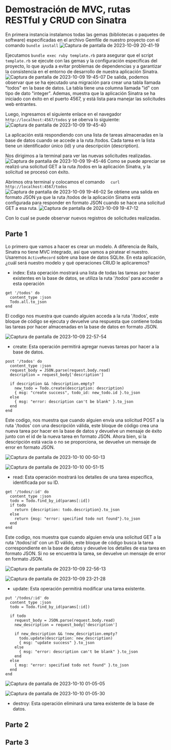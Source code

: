 # Demostración de MVC, rutas RESTful y CRUD con Sinatra

En primera instancia instalamos todas las gemas (bibliotecas o paquetes de software) especificadas en el archivo Gemfile de nuestro proyecto
con el comando `bundle install`
![Captura de pantalla de 2023-10-09 20-41-19](https://github.com/miguelvega/MVC-Resful/assets/124398378/61e1ec1c-eaf7-4ca4-a267-7073a8e820d1)

Ejecutamos `bundle exec ruby template.rb` para asegurar que el script `template.rb` se ejecute con las gemas y la configuración específicas del proyecto, lo que ayuda a evitar problemas de dependencias y a garantizar la consistencia en el entorno de desarrollo de nuestra  aplicación Sinatra.
![Captura de pantalla de 2023-10-09 19-45-07](https://github.com/miguelvega/MVC-Resful/assets/124398378/fb538cb9-9f06-4998-b6e7-0755edc35e84)
De salida, podemos observar que se ha ejecutado una migración para crear una tabla llamada "todos" en la base de datos. La tabla tiene una columna llamada "id" con tipo de dato "integer". Ademas, muestra que la aplicación Sinatra se ha iniciado con éxito en el puerto 4567, y está lista para manejar las solicitudes web entrantes.

Luego, ingresamos el siguiente enlace en el navegador `  http://localhost:4567/todos` y se oberva lo siguiente: 
![Captura de pantalla de 2023-10-09 19-45-40](https://github.com/miguelvega/MVC-Resful/assets/124398378/b9a24255-e31c-429b-a1f2-d7481666a518)

La aplicación está respondiendo con una lista de tareas almacenadas en la base de datos cuando se accede a la ruta /todos. Cada tarea en la lista tiene un identificador único (id) y una descripción (description).

Nos dirigimos a la terminal para ver las nuevas solicitudes realizadas.
![Captura de pantalla de 2023-10-09 19-45-46](https://github.com/miguelvega/MVC-Resful/assets/124398378/b15dbb39-5ca0-4ef9-ad4b-716577fb5f06)
Como se puede apreciar se realizó una solicitud GET a la ruta /todos en la aplicación Sinatra, y la solicitud se procesó con éxito.

Abrimos otra terminal y colocamos el comando `  curl http://localhost:4567/todos`
![Captura de pantalla de 2023-10-09 19-46-02](https://github.com/miguelvega/MVC-Resful/assets/124398378/c169cae7-d03f-4717-9e2f-858764a919d4)
Se obtiene una salida en formato JSON ya que la ruta /todos de la aplicación Sinatra está configurada para responder en formato JSON cuando se hace una solicitud GET a esa ruta.
![Captura de pantalla de 2023-10-09 19-47-12](https://github.com/miguelvega/MVC-Resful/assets/124398378/997d23ff-f951-41e3-a5f7-1508727360fa)

Con lo cual se puede observar nuevos registros de solicitudes realizadas.


## Parte 1

Lo primero que vamos a hacer es crear un modelo. A diferencia de Rails, Sinatra no tiene MVC integrado, así que vamos a piratear el nuestro. Usaremos `ActiveRecord` sobre una base de datos SQLite. En esta aplicación, ¿cuál será nuestro modelo y qué operaciones CRUD le aplicaremos?

- index: Esta operación mostrará una lista de todas las tareas por hacer existentes en la base de datos, se utiliza la ruta '/todos' para acceder a esta operación
```
get '/todos' do
  content_type :json
  Todo.all.to_json
end
```

El codigo nos muestra que cuando alguien acceda a la ruta '/todos', este bloque de código se ejecuta y devuelve una respuesta que contiene todas las tareas por hacer almacenadas en la base de datos en formato JSON.

![Captura de pantalla de 2023-10-09 22-57-54](https://github.com/miguelvega/MVC-Resful/assets/124398378/a33f8577-1db3-46bc-98be-80a54ce831ca)

- create: Esta operación permitirá agregar nuevas tareas por hacer a la base de datos.
```
post '/todos' do
  content_type :json
  request_body = JSON.parse(request.body.read)
  description = request_body['description']

  if description && !description.empty?
    new_todo = Todo.create(description: description)
    { msg: "create success", todo_id: new_todo.id }.to_json
  else
    { msg: "error: description can't be blank" }.to_json
  end
end

```
Este codigo, nos muestra que cuando alguien envía una solicitud POST a la ruta '/todos' con una descripción válida, este bloque de código crea una nueva tarea por hacer en la base de datos y devuelve un mensaje de éxito junto con el id de la nueva tarea en formato JSON. Ahora bien, si la descripción está vacía o no se proporciona, se devuelve un mensaje de error en formato JSON.

![Captura de pantalla de 2023-10-10 00-50-13](https://github.com/miguelvega/MVC-Resful/assets/124398378/4d799045-0414-40d5-a4fa-4ddf448caf29)

![Captura de pantalla de 2023-10-10 00-51-15](https://github.com/miguelvega/MVC-Resful/assets/124398378/944ed328-bdb9-4203-9afd-902fd7e0d4ad)

- read: Esta operación mostrará los detalles de una tarea específica, identificada por su ID.
```
get '/todos/:id' do
  content_type :json
  todo = Todo.find_by_id(params[:id])
  if todo
    return {description: todo.description}.to_json
  else
    return {msg: "error: specified todo not found"}.to_json
  end
end

```

Este codigo, nos muestra que cuando alguien envía una solicitud GET a la ruta '/todos/:id' con un ID válido, este bloque de código busca la tarea correspondiente en la base de datos y devuelve los detalles de esa tarea en formato JSON. Si no se encuentra la tarea, se devuelve un mensaje de error en formato JSON.

![Captura de pantalla de 2023-10-09 22-56-13](https://github.com/miguelvega/MVC-Resful/assets/124398378/3c001c4a-ee9c-401f-a330-78342adabf0f)



![Captura de pantalla de 2023-10-09 23-21-28](https://github.com/miguelvega/MVC-Resful/assets/124398378/df4280b7-5a91-4793-a38c-7be42ee95542)

- update: Esta operación permitirá modificar una tarea existente.
```
put '/todos/:id' do
  content_type :json
  todo = Todo.find_by_id(params[:id])

  if todo
    request_body = JSON.parse(request.body.read)
    new_description = request_body['description']

    if new_description && !new_description.empty?
      todo.update(description: new_description)
      { msg: "update success" }.to_json
    else
      { msg: "error: description can't be blank" }.to_json
    end
  else
    { msg: "error: specified todo not found" }.to_json
  end
end

```


![Captura de pantalla de 2023-10-10 01-05-05](https://github.com/miguelvega/MVC-Resful/assets/124398378/6747217d-cdda-49ce-8ee5-caebc0b5bd6c)

![Captura de pantalla de 2023-10-10 01-05-30](https://github.com/miguelvega/MVC-Resful/assets/124398378/d8ca2c44-7e15-4506-b135-25d1a5add74f)
- destroy: Esta operación eliminará una tarea existente de la base de datos.

## Parte 2

## Parte 3


